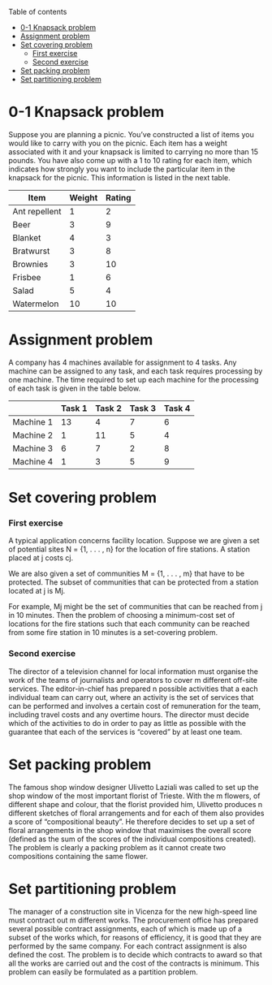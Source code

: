 Table of contents
<!-- TOC -->
* [0-1 Knapsack problem](#0-1-knapsack-problem)
* [Assignment problem](#assignment-problem)
* [Set covering problem](#set-covering-problem)
    * [First exercise](#first-exercise)
    * [Second exercise](#second-exercise)
* [Set packing problem](#set-packing-problem)
* [Set partitioning problem](#set-partitioning-problem)
<!-- TOC -->

# 0-1 Knapsack problem

Suppose you are planning a
picnic. You’ve constructed a list
of items you would like to carry
with you on the picnic. Each
item has a weight associated
with it and your knapsack is
limited to carrying no more than
15 pounds. You have also come
up with a 1 to 10 rating for each
item, which indicates how
strongly you want to include the
particular item in the knapsack
for the picnic. This information
is listed in the next table.

| Item          | Weight | Rating |
|---------------|--------|--------|
| Ant repellent | 1      | 2      |
| Beer          | 3      | 9      |
| Blanket       | 4      | 3      |
| Bratwurst     | 3      | 8      |
| Brownies      | 3      | 10     |
| Frisbee       | 1      | 6      |
| Salad         | 5      | 4      |
| Watermelon    | 10     | 10     |

# Assignment problem

A company has 4 machines available for assignment to 4 tasks.
Any machine can be assigned to any task, and each task requires
processing by one machine. The time required to set up each
machine for the processing of each task is given in the table below.

|           | Task 1 | Task 2 | Task 3 | Task 4 |
|-----------|--------|--------|--------|--------|
| Machine 1 | 13     | 4      | 7      | 6      |
| Machine 2 | 1      | 11     | 5      | 4      |
| Machine 3 | 6      | 7      | 2      | 8      |
| Machine 4 | 1      | 3      | 5      | 9      |

# Set covering problem

### First exercise

A typical application concerns facility location. Suppose we are
given a set of potential sites N = {1, . . . , n} for the location of
fire stations. A station placed at j costs cj.

We are also given a set
of communities M = {1, . . . , m} that have to be protected. The
subset of communities that can be protected from a station
located at j is Mj.

For example, Mj might be the set of
communities that can be reached from j in 10 minutes. Then the
problem of choosing a minimum-cost set of locations for the fire
stations such that each community can be reached from some fire
station in 10 minutes is a set-covering problem.

### Second exercise

The director of a television channel for local information must
organise the work of the teams of journalists and operators to
cover m different off-site services. The editor-in-chief has prepared
n possible activities that a each individual team can carry out,
where an activity is the set of services that can be performed and
involves a certain cost of remuneration for the team, including
travel costs and any overtime hours. The director must decide
which of the activities to do in order to pay as little as possible
with the guarantee that each of the services is “covered” by at
least one team.

# Set packing problem

The famous shop window designer Ulivetto Laziali was called to set
up the shop window of the most important florist of Trieste. With
the m flowers, of different shape and colour, that the florist
provided him, Ulivetto produces n different sketches of floral
arrangements and for each of them also provides a score of
“compositional beauty”. He therefore decides to set up a set of
floral arrangements in the shop window that maximises the overall
score (defined as the sum of the scores of the individual
compositions created). The problem is clearly a packing problem
as it cannot create two compositions containing the same flower.

# Set partitioning problem

The manager of a construction site in Vicenza for the new
high-speed line must contract out m different works. The
procurement office has prepared several possible contract
assignments, each of which is made up of a subset of the works
which, for reasons of efficiency, it is good that they are performed
by the same company. For each contract assignment is also defined
the cost. The problem is to decide which contracts to award so
that all the works are carried out and the cost of the contracts is
minimum. This problem can easily be formulated as a partition
problem.